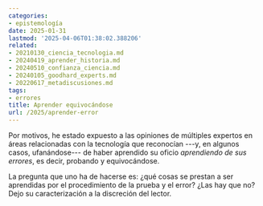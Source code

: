 ```yaml
---
categories:
- epistemología
date: 2025-01-31
lastmod: '2025-04-06T01:38:02.388206'
related:
- 20210130_ciencia_tecnologia.md
- 20240419_aprender_historia.md
- 20240510_confianza_ciencia.md
- 20240105_goodhard_experts.md
- 20220617_metadiscusiones.md
tags:
- errores
title: Aprender equivocándose
url: /2025/aprender-error
---
```


Por motivos, he estado expuesto a las opiniones de múltiples expertos en áreas relacionadas con la tecnología que reconocían ---y, en algunos casos, ufanándose--- de haber aprendido su oficio _aprendiendo de sus errores_, es decir, probando y equivocándose.

La pregunta que uno ha de hacerse es: ¿qué cosas se prestan a ser aprendidas por el procedimiento de la prueba y el error? ¿Las hay que no? Dejo su caracterización a la discreción del lector.